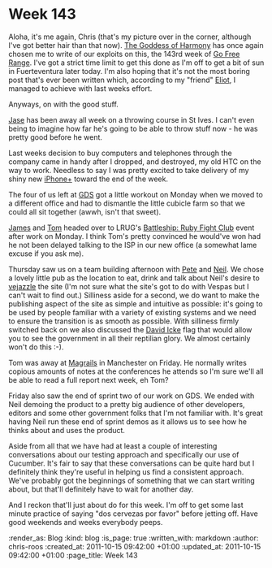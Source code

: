 Week 143
========

Aloha, it's me again, Chris (that's my picture over in the corner, although I've got better hair than that now).  [The Goddess of Harmony](https://github.com/freerange/harmonia) has once again chosen me to write of our exploits on this, the 143rd week of [Go Free Range](/).  I've got a strict time limit to get this done as I'm off to get a bit of sun in Fuerteventura later today.  I'm also hoping that it's not the most boring post that's ever been written which, according to my "friend" [Eliot](http://www.eliotfineberg.com/), I managed to achieve with last weeks effort.

Anyways, on with the good stuff.

[Jase](http://twitter.com/#!/jasoncale) has been away all week on a throwing course in St Ives.  I can't even being to imagine how far he's going to be able to throw stuff now - he was pretty good before he went.

Last weeks decision to buy computers and telephones through the company came in handy after I dropped, and destroyed, my old HTC on the way to work.  Needless to say I was pretty excited to take delivery of my shiny new [iPhone+](http://www.samsung.com/uk/galaxys2/) toward the end of the week.

The four of us left at [GDS](http://digital.cabinetoffice.gov.uk/) got a little workout on Monday when we moved to a different office and had to dismantle the little cubicle farm so that we could all sit together (awwh, isn't that sweet).

[James](http://twitter.com/#!/lazyatom) and [Tom](http://twitter.com/#!/tomafro) headed over to LRUG's [Battleship: Ruby Fight Club](http://lrug.org/meetings/2011/09/26/october-2011-meeting/) event after work on Monday.  I think Tom's pretty convinced he would've won had he not been delayed talking to the ISP in our new office (a somewhat lame excuse if you ask me).

Thursday saw us on a team building afternoon with [Pete](http://twitter.com/#!/yahoo_pete) and [Neil](http://twitter.com/#!/neillyneil).  We chose a lovely little pub as the location to eat, drink and talk about Neil's desire to [vejazzle](http://www.urbandictionary.com/define.php?term=vejazzle) the site (I'm not sure what the site's got to do with Vespas but I can't wait to find out.)  Silliness aside for a second, we do want to make the publishing aspect of the site as simple and intuitive as possible: it's going to be used by people familiar with a variety of existing systems and we need to ensure the transition is as smooth as possible.  With silliness firmly switched back on we also discussed the [David Icke](http://www.davidicke.com/) flag that would allow you to see the government in all their reptilian glory.  We almost certainly won't do this :-).

Tom was away at [Magrails](http://www.magrails.com/) in Manchester on Friday.  He normally writes copious amounts of notes at the conferences he attends so I'm sure we'll all be able to read a full report next week, eh Tom?

Friday also saw the end of sprint two of our work on GDS.  We ended with Neil demoing the product to a pretty big audience of other developers, editors and some other government folks that I'm not familiar with.  It's great having Neil run these end of sprint demos as it allows us to see how he thinks about and uses the product.

Aside from all that we have had at least a couple of interesting conversations about our testing approach and specifically our use of Cucumber.  It's fair to say that these conversations can be quite hard but I definitely think they're useful in helping us find a consistent approach.  We've probably got the beginnings of something that we can start writing about, but that'll definitely have to wait for another day.

And I reckon that'll just about do for this week.  I'm off to get some last minute practice of saying "dos cervezas por favor" before jetting off.  Have good weekends and weeks everybody peeps.

:render_as: Blog
:kind: blog
:is_page: true
:written_with: markdown
:author: chris-roos
:created_at: 2011-10-15 09:42:00 +01:00
:updated_at: 2011-10-15 09:42:00 +01:00
:page_title: Week 143
